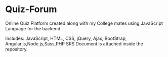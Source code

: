 # Quiz-Forum

Online Quiz Platform created along with my College mates using JavaScript Language for the backend.

Includes: JavaScript, HTML, CSS, jQuery, Ajax, BootStrap, Angular.js,Node.js,Sass,PHP
SRS Document is attached inside the repository.
